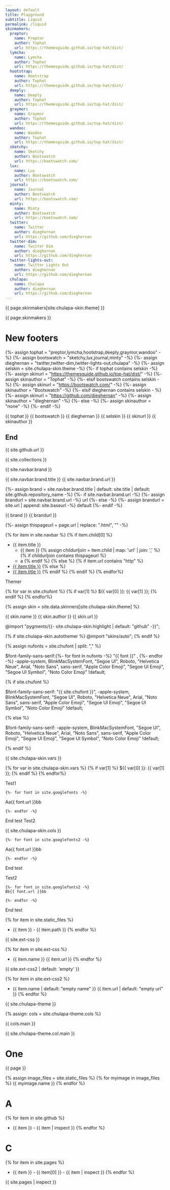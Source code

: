 ```yaml
---
layout: default
title: Playground
subtitle: Liquid 
permalink: /liquid
skinmakers:
  preptor:
    name: Preptor
    author: Tophat
    url: https://themesguide.github.io/top-hat/dist/
  lymcha:
    name: Lymcha
    author: Tophat
    url: https://themesguide.github.io/top-hat/dist/
  hootstrap:
    name: Hootstrap
    author: Tophat
    url: https://themesguide.github.io/top-hat/dist/
  deeply:
    name: Deeply
    author: Tophat
    url: https://themesguide.github.io/top-hat/dist/
  graymor:
    name: Graymor
    author: Tophat
    url: https://themesguide.github.io/top-hat/dist/
  wandoo:
    name: Wandoo
    author: Tophat
    url: https://themesguide.github.io/top-hat/dist/
  sketchy:
    name: Sketchy
    author: Bootswatch
    url: https://bootswatch.com/
  lux:
    name: Lux
    author: Bootswatch
    url: https://bootswatch.com/
  journal:
    name: Journal
    author: Bootswatch
    url: https://bootswatch.com/
  minty:
    name: Minty
    author: Bootswatch
    url: https://bootswatch.com/
  twitter:
    name: Twitter
    author: dieghernan
    url: https://github.com/dieghernan
  twitter-dim:
    name: Twitter Dim
    author: dieghernan
    url: https://github.com/dieghernan
  twitter-lights-out:
    name: Twitter Lights Out
    author: dieghernan
    url: https://github.com/dieghernan
  chulapa:
    name: Chulapa
    author: dieghernan
    url: https://github.com/dieghernan
---
```


{{ page.skinmakers[site.chulapa-skin.theme]  }}


{{ page.skinmakers }}
# New footers

{%- assign tophat       = "preptor,lymcha,hootstrap,deeply,graymor,wandoo"     -%}
{%- assign bootswatch   = "sketchy,lux,journal,minty"                      -%}
{%- assign dieghernan   = "twitter,twitter-dim,twitter-lights-out,chulapa" -%}
{%- assign selskin      = site.chulapa-skin.theme                             -%}
{%- if tophat contains selskin -%}
    {%- assign skinurl      = "https://themesguide.github.io/top-hat/dist/" -%}
    {%- assign skinauthor   = "Tophat" -%}
{%- elsif bootswatch contains selskin - %}
    {%- assign skinurl      = "https://bootswatch.com/" -%}
    {%- assign skinauthor   = "Bootswatch" -%}
{%- elsif dieghernan contains selskin - %}
    {%- assign skinurl      = "https://github.com/dieghernan" -%}
    {%- assign skinauthor   = "dieghernan" -%}
{%- else -%}
  {%- assign skinauthor   = "none" -%}
{%- endif -%}

{{ tophat }}
{{ bootswatch }}
{{ dieghernan }}
{{ selskin }}
{{ skinurl }}
{{ skinauthor }}


## End


{{ site.github.url }}



{{ site.collections }}



{{ site.navbar.brand }}



{{ site.navbar.brand.title }}
{{ site.navbar.brand.url }}

{%- assign brand = site.navbar.brand.title | default: site.title | default: site.github.repository_name  -%}
{%- if site.navbar.brand.url  -%}
  {%- assign brandurl = site.navbar.brand.url  -%}
  url
{%- else -%}
  {%- assign brandurl = site.url | append: site.baseurl -%}
  default
{%- endif -%}

{{ brand }}
{{ brandurl }}

{%- assign thispageurl = page.url | replace: ".html", ""  -%}

{% for item in site.navbar %}
  {% if item.child[0] %}
- {{ item.title }}
   - {{ item }}
{% assign childurljoin  =  item.child | map: 'url' | join: ',' %}
    {% if childurljoin contains thispageurl %}
    - a
    {% endif %}
  {% else %}
    {% if item.url contains "http" %}
- <a href="{{ item.url }}">{{ item.title }}</a>
    {% else %}
- <a href="{{ item.url | relative_url }}">{{ item.title }}</a>
    {% endif %}
  {% endif %}
{% endfor%}


Themer

{% for var in site.chufont %}
  {% if var[1] %}
   ${{ var[0] }}: {{ var[1] }};
  {% endif %}
{% endfor%}


{% assign skin = site.data.skinners[site.chulapa-skin.theme] %}

{{ skin.name }}
{{ skin.author }}
{{ skin.url }}


 @import "pygments/{{- site.chulapa-skin.highlight | default: "github" -}}";


{% if site.chulapa-skin.autothemer %}
@import "skins/auto";
{% endif %}

{% assign nufonts = site.chufont | split: "," %}


$font-family-sans-serif:{%- for font in nufonts -%}  "{{ font }}" , {%- endfor -%} -apple-system, BlinkMacSystemFont, "Segoe UI", Roboto, "Helvetica Neue", Arial, "Noto Sans", sans-serif, "Apple Color Emoji", "Segoe UI Emoji", "Segoe UI Symbol", "Noto Color Emoji" !default;





{% if site.chufont %}

$font-family-sans-serif: "{{ site.chufont }}", -apple-system, BlinkMacSystemFont, "Segoe UI", Roboto, "Helvetica Neue", Arial, "Noto Sans", sans-serif, "Apple Color Emoji", "Segoe UI Emoji", "Segoe UI Symbol", "Noto Color Emoji" !default;



{% else %}

$font-family-sans-serif:      -apple-system, BlinkMacSystemFont, "Segoe UI", Roboto, "Helvetica Neue", Arial, "Noto Sans", sans-serif, "Apple Color Emoji", "Segoe UI Emoji", "Segoe UI Symbol", "Noto Color Emoji" !default;

{% endif %} 




{{ site.chulapa-skin.vars }}


{% for var in site.chulapa-skin.vars %}
{% if var[1] %}
${{ var[0] }}: {{ var[1] }};
{% endif %}
{% endfor%}

Test1

    {%- for font in site.googlefonts -%}
   Aa{{ font.url }}bb

    {%- endfor -%}

End test
Test2

{{ site.chulapa-skin.cols }}

    {%- for font in site.googlefonts2 -%}
   Aa{{ font.url }}bb

    {%- endfor -%}

End test


Test2

    {%- for font in site.googlefonts2 -%}
    Bb{{ font.url }}bb

    {%- endfor -%}

End test


{% for item in site.static_files %}
-  {{ item }} - {{ item.path }}
{% endfor %}


{{ site.ext-css }}

{% for item in site.ext-css %}
- {{ item.name }} {{ item.url }}
{% endfor %}

{{ site.ext-css2 | default: 'empty' }}

{% for item in site.ext-css2 %}
- {{ item.name | default: "empty name" }} {{ item.url | default: "empty url" }}
{% endfor %}

{{ site.chulapa-theme }}

{% assign: cols = site.chulapa-theme.cols %}

{{ cols.main  }}

{{ site.chulapa-theme.col.main }}
# One
{{ page }}

{% assign image_files = site.static_files %}
{% for myimage in image_files %}
  {{ myimage.name }}
{% endfor %}

# A
{% for item in site.github %}
-  {{ item }} - {{ item | inspect }}
{% endfor %}

# C
{% for item in site.pages %}
-  {{ item }} - {{ item[0] }} - {{ item | inspect }}
{% endfor %}


{{ site.pages | inspect }}
